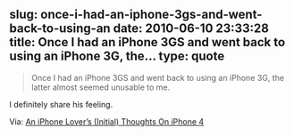 slug: once-i-had-an-iphone-3gs-and-went-back-to-using-an
date: 2010-06-10 23:33:28
title: Once I had an iPhone 3GS and went back to using an iPhone 3G, the...
type: quote
---

> Once I had an iPhone 3GS and went back to using an iPhone 3G, the latter almost seemed unusable to me.

I definitely share his feeling.

 Via: [An iPhone Lover’s (Initial) Thoughts On iPhone 4](http://techcrunch.com/2010/06/08/initial-iphone-4-review/)
